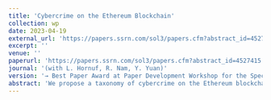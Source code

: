 ```yaml
---
title: 'Cybercrime on the Ethereum Blockchain'
collection: wp
date: 2023-04-19
external_url: 'https://papers.ssrn.com/sol3/papers.cfm?abstract_id=4527415'
excerpt: ''
venue: ''
paperurl: 'https://papers.ssrn.com/sol3/papers.cfm?abstract_id=4527415'
journal: '(with L. Hornuf, R. Nam, Y. Yuan)'
version: '→ Best Paper Award at Paper Development Workshop for the Special Issue on Financial Market Misconduct in the Journal of Banking and Finance'
abstract: 'We propose a taxonomy of cybercrime on the Ethereum blockchain and examine how cybercrime impacts victims’ risk-taking and returns. Our difference-in-differences analysis of a sample of victims and matched non-victims suggests that victims increase their long-term total risk-taking and earn lower risk-adjusted returns in the post-cybercrime period. Victims’ long-term total risk-taking increases because they increase diversifiable risk in the long term. The increased diversifiable risk correlates with victims’ withdrawal from altcoins after cybercrime. At the same time, the reduction in risk-adjusted returns correlates with increased trading activity and churn, due plausibly to managing cybercrime exposure. In the cross-section of Ethereum addresses, we show that the most-affluent victims take a systematic approach to restore their pre-cybercrime wealth level, while the least-affluent victims turn into gamblers. Finally, a parsimonious forensic model explains a good part of the addresses’ probability of being involved in cybercrime, both on the victim and the cybercriminal side.'
---
```

